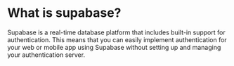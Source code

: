 
# What is supabase?
  Supabase is a real-time database platform that includes built-in support for authentication. This means that you can easily implement 
authentication for your web or mobile app using Supabase without setting up and managing your authentication server.
